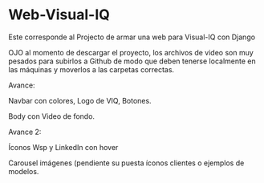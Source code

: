 # Web-Visual-IQ
Este corresponde al Projecto de armar una web para Visual-IQ con Django

OJO al momento de descargar el proyecto, los archivos de video son muy pesados para subirlos a Github de modo que deben tenerse localmente en las máquinas y moverlos a las carpetas correctas.

Avance:

Navbar con colores, Logo de VIQ, Botones.

Body con Video de fondo.


Avance 2:

Íconos Wsp y LinkedIn con hover


Carousel imágenes (pendiente su puesta íconos clientes o ejemplos de modelos.
